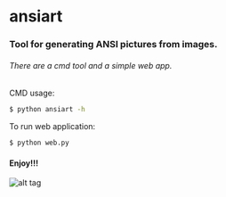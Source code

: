 # ansiart
### Tool for generating ANSI pictures from images.

###### There are a cmd tool and a simple web app.
CMD usage:
```sh
$ python ansiart -h
```

To run web application:
  ```sh
$ python web.py
```

#### Enjoy!!!

![alt tag](https://raw.githubusercontent.com/vitaliylevitskiand/ansiart/master/static/einstein.png)